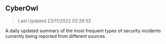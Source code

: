 ## CyberOwl 
> Last Updated 23/11/2022 02:26:52 


A daily updated summary of the most frequent types of security incidents currently being reported from different sources.

